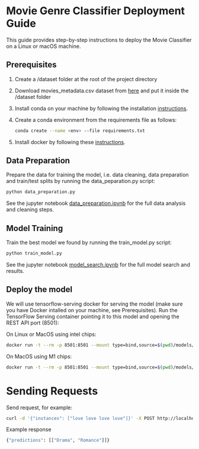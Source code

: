 # Movie Genre Classifier Deployment Guide

This guide provides step-by-step instructions to deploy the Movie Classifier on a Linux or macOS machine.

## Prerequisites
1. Create a /dataset folder at the root of the project directory

2. Download movies_metadata.csv dataset from [here](https://www.kaggle.com/datasets/rounakbanik/the-movies-dataset?select=movies_metadata.csv) and put it inside the /dataset folder

3. Install conda on your machine by following the installation [instructions](https://docs.conda.io/projects/conda/en/latest/user-guide/install/linux.html).

4. Create a conda environment from the requirements file as follows:
    ```bash
    conda create --name <env> --file requirements.txt
    ```
5. Install docker by following these [instructions](https://docs.docker.com/engine/install/).
## Data Preparation
Prepare the data for training the model, i.e. data cleaning, data preparation and train/test splits by running the data_peparation.py script:
```bash
python data_preparation.py
```
See the jupyter notebook [data_preparation.ipynb](notebooks/data_preparation.ipynb) for the full data analysis and cleaning steps.
## Model Training
Train the best model we found by running the train_model.py script:
```bash
python train_model.py
```
See the jupyter notebook [model_search.ipynb](notebooks/model_search.ipynb) for the full model search and results.

## Deploy the model
We will use tensorflow-serving docker for serving the model (make sure you have Docker intalled on your machine, see Prerequisites). Run the TensorFlow Serving container pointing it to this model and opening the REST API port (8501):

On Linux or MacOS using intel chips:
```bash
docker run -t --rm -p 8501:8501 --mount type=bind,source=$(pwd)/models/model/,target=/models/model/ -e MODEL_NAME=model tensorflow/serving
```
On MacOS using M1 chips:
```bash
docker run -t --rm -p 8501:8501 --mount type=bind,source=$(pwd)/models/model/,target=/models/model/ -e MODEL_NAME=model emacski/tensorflow-serving:latest-linux_arm64
```
# Sending Requests

Send request, for example:
```bash
curl -d '{"instances": ["love love love love"]}' -X POST http://localhost:8501/v1/models/model:predict
```

Example response
```bash
{"predictions": [["Drama", "Romance"]]}
```
